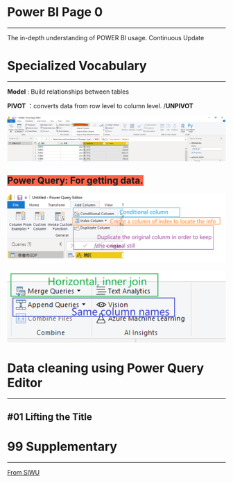 # Power BI Page 0

---

The in-depth understanding of POWER BI usage. Continuous Update



# Specialized Vocabulary

---

**Model** : Build relationships between tables

**PIVOT** ：converts data from row level to column level. /**UNPIVOT**

![img](https://raw.githubusercontent.com/otainginga/Image/main/powerbi_unpivot.png)



## <span style="background-color:Tomato;">**Power Query**: For getting data.</span>

![img](https://raw.githubusercontent.com/otainginga/Image/main/powerbi_powerquery.png)

![powerbi_merge and append.png](https://github.com/otainginga/Image/blob/main/powerbi_merge%20and%20append.png?raw=true)

# Data cleaning using Power Query Editor

---

## #01 Lifting the Title









# 99 Supplementary

---



[From SIWU](https://zhuanlan.zhihu.com/p/64999937)

